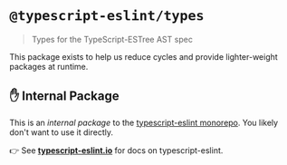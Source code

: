 # `@typescript-eslint/types`

> Types for the TypeScript-ESTree AST spec

This package exists to help us reduce cycles and provide lighter-weight packages at runtime.

## ✋ Internal Package

This is an _internal package_ to the [typescript-eslint monorepo](https://github.com/typescript-eslint/typescript-eslint).
You likely don't want to use it directly.

👉 See **[typescript-eslint.io](https://typescript-eslint.io)** for docs on typescript-eslint.
